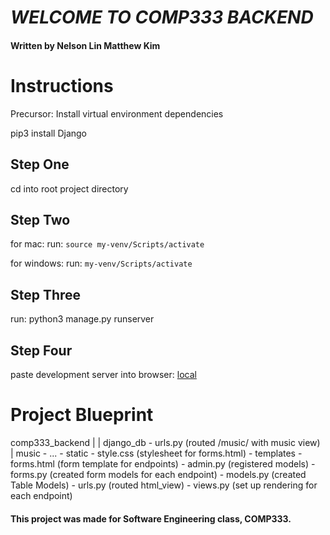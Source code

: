 # _WELCOME TO COMP333 BACKEND_

#### Written by Nelson Lin Matthew Kim

# Instructions

Precursor:
Install virtual environment dependencies

pip3 install Django

## Step One
cd into root project directory

## Step Two 
for mac:
    run: `source my-venv/Scripts/activate`

for windows:
    run: `my-venv/Scripts/activate`


## Step Three
run: python3 manage.py runserver


## Step Four
paste development server into browser:
[local](http://127.0.0.1:8000/music/)


# Project Blueprint

comp333_backend
|
| django_db
    - urls.py (routed /music/ with music view)
| music
    - ...
    - static
        - style.css (stylesheet for forms.html)
    - templates
        - forms.html (form template for endpoints)
    - admin.py (registered models)
    - forms.py (created form models for each endpoint)
    - models.py (created Table Models)
    - urls.py (routed html_view)
    - views.py (set up rendering for each endpoint)


#### This project was made for Software Engineering class, COMP333. 



